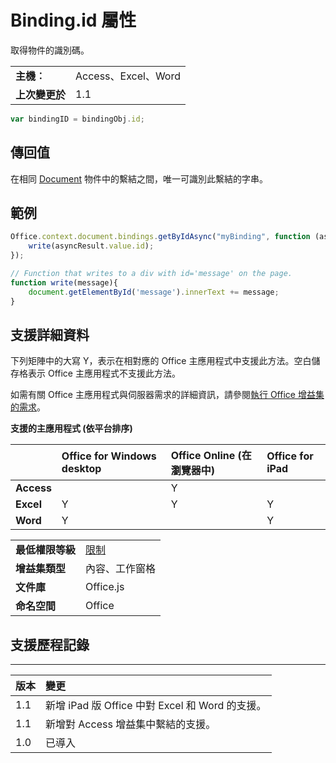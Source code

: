 
# Binding.id 屬性
取得物件的識別碼。

|||
|:-----|:-----|
|**主機︰**|Access、Excel、Word|
|**上次變更於**|1.1|

```js
var bindingID = bindingObj.id;
```


## 傳回值

在相同 [Document](../../reference/shared/document.md) 物件中的繫結之間，唯一可識別此繫結的字串。


## 範例




```js
Office.context.document.bindings.getByIdAsync("myBinding", function (asyncResult) {
    write(asyncResult.value.id);
});

// Function that writes to a div with id='message' on the page.
function write(message){
    document.getElementById('message').innerText += message; 
}
```




## 支援詳細資料


下列矩陣中的大寫 Y，表示在相對應的 Office 主應用程式中支援此方法。空白儲存格表示 Office 主應用程式不支援此方法。

如需有關 Office 主應用程式與伺服器需求的詳細資訊，請參閱[執行 Office 增益集的需求](../../docs/overview/requirements-for-running-office-add-ins.md)。


**支援的主應用程式 (依平台排序)**


||**Office for Windows desktop**|**Office Online (在瀏覽器中)**|**Office for iPad**|
|:-----|:-----|:-----|:-----|
|**Access**||Y||
|**Excel**|Y|Y|Y|
|**Word**|Y||Y|

|||
|:-----|:-----|
|**最低權限等級**|[限制](../../docs/develop/requesting-permissions-for-api-use-in-content-and-task-pane-add-ins.md)|
|**增益集類型**|內容、工作窗格|
|**文件庫**|Office.js|
|**命名空間**|Office|

## 支援歷程記錄





****


|**版本**|**變更**|
|:-----|:-----|
|1.1|新增 iPad 版 Office 中對 Excel 和 Word 的支援。|
|1.1|新增對 Access 增益集中繫結的支援。|
|1.0|已導入|

